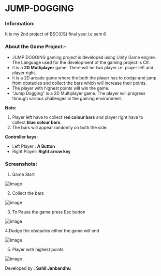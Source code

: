 # JUMP-DOGGING
### Information:
It is my 2nd project of BSC(CS) final year.i.e sem 6 

### About the Game Project:-

- JUMP DOGGING gaming project is developed using Unity Game engine. The Language used for the development of the gaming project is C#. 
- It is a **2D Multiplayer** game. There will be two player i.e. player left and player right. 
- It is a 2D arcade game where the both the player has to dodge and jump from obstacles and collect the bars which will increase their points. 
- The player with highest points will win the game.
- “Jump Dogging” is a 2D Multiplayer game. The player will progress through various challenges in the gaming environment.

**Note:** 
1. Player left have to collect **red colour bars** and player right have to collect **blue colour bars**.
2. The bars will appear randomly on both the side.

**Controller keys:** 
- Left Player : **A Button**
- Right Player: **Right arrow key** 

### Screenshots: 
1. Game Start

![image](https://user-images.githubusercontent.com/22257930/87294596-9b668000-c521-11ea-9262-5031986f7da3.png)

2. Collect the bars

![image](https://user-images.githubusercontent.com/22257930/87295072-47a86680-c522-11ea-8986-26429348f63e.png)

3. To Pause the game press Esc button

![image](https://user-images.githubusercontent.com/22257930/87295527-fe0c4b80-c522-11ea-8990-34d2dcc98fcf.png)

4.Dodge the obstacles either the game will end

![image](https://user-images.githubusercontent.com/22257930/87295709-37dd5200-c523-11ea-9575-a5cd1cb8fec2.png)

5. Player with highest points

![image](https://user-images.githubusercontent.com/22257930/87295800-5c392e80-c523-11ea-8378-3dbbd0b0975d.png)


Developed by : **Sahil Janbandhu**




